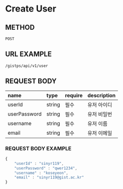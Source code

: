 # Create User



## METHOD

```text
POST
```

## URL EXAMPLE

```text
/gistps/api/v1/user
```



## REQUEST BODY

| name | type | require | description |
| :--- | :--- | :--- | :--- |
| userId | string | 필수 | 유저 아이디 |
| userPassword | string | 필수 | 유저 비밀번 |
| username | string | 필수 | 유저 이름 |
| email | string | 필수 | 유저 이메일 |

### REQUEST BODY EXAMPLE

```javascript
{
    "userId" : "sinyr119",
    "userPassword" : "qwer1234", 
    "username" : "koseyeon",
    "email" : "sinyr119@gist.ac.kr"
}
```



